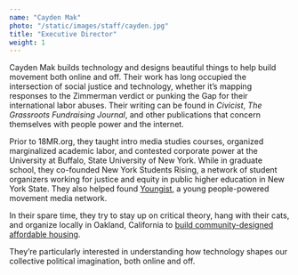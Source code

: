 ```yaml
---
name: "Cayden Mak"
photo: "/static/images/staff/cayden.jpg"
title: "Executive Director"
weight: 1
---
```

Cayden Mak builds technology and designs beautiful things to help build movement both online and off. Their work has long occupied the intersection of social justice and technology, whether it’s mapping responses to the Zimmerman verdict or punking the Gap for their international labor abuses. Their writing can be found in _Civicist_, _The Grassroots Fundraising Journal_, and other publications that concern themselves with people power and the internet. 

Prior to 18MR.org, they taught intro media studies courses, organized marginalized academic labor, and contested corporate power at the University at Buffalo, State University of New York. While in graduate school, they co-founded New York Students Rising, a network of student organizers working for justice and equity in public higher education in New York State. They also helped found [Youngist](http://youngist.org), a young people-powered movement media network.

In their spare time, they try to stay up on critical theory, hang with their cats, and organize locally in Oakland, California to [build community-designed affordable housing](http://proposal.e12thoakland.org).

They’re particularly interested in understanding how technology shapes our collective political imagination, both online and off.